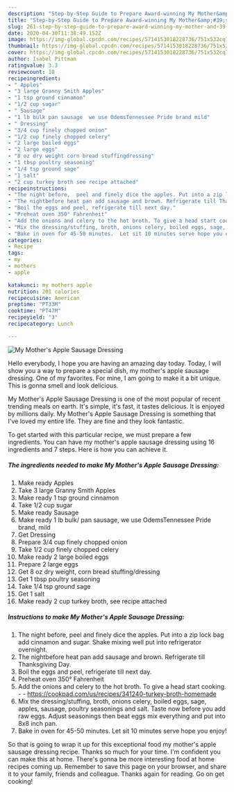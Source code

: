 ```yaml
---
description: "Step-by-Step Guide to Prepare Award-winning My Mother&amp;#39;s Apple Sausage Dressing"
title: "Step-by-Step Guide to Prepare Award-winning My Mother&amp;#39;s Apple Sausage Dressing"
slug: 261-step-by-step-guide-to-prepare-award-winning-my-mother-and-39-s-apple-sausage-dressing
date: 2020-04-30T11:38:49.152Z
image: https://img-global.cpcdn.com/recipes/5714153018228736/751x532cq70/my-mothers-apple-sausage-dressing-recipe-main-photo.jpg
thumbnail: https://img-global.cpcdn.com/recipes/5714153018228736/751x532cq70/my-mothers-apple-sausage-dressing-recipe-main-photo.jpg
cover: https://img-global.cpcdn.com/recipes/5714153018228736/751x532cq70/my-mothers-apple-sausage-dressing-recipe-main-photo.jpg
author: Isabel Pittman
ratingvalue: 3.3
reviewcount: 10
recipeingredient:
- " Apples"
- "3 large Granny Smith Apples"
- "1 tsp ground cinnamon"
- "1/2 cup sugar"
- " Sausage"
- "1 lb bulk pan sausage  we use OdemsTennessee Pride brand mild"
- " Dressing"
- "3/4 cup finely chopped onion"
- "1/2 cup finely chopped celery"
- "2 large boiled eggs"
- "2 large eggs"
- "8 oz dry weight corn bread stuffingdressing"
- "1 tbsp poultry seasoning"
- "1/4 tsp ground sage"
- "1 salt"
- "2 cup turkey broth see recipe attached"
recipeinstructions:
- "The night before,  peel and finely dice the apples. Put into a zip lock bag add cinnamon and sugar.  Shake mixing well put into refrigerator overnight."
- "The nightbefore heat pan add sausage and brown. Refrigerate till Thanksgiving Day."
- "Boil the eggs and peel, refrigerate till next day."
- "Preheat oven 350° Fahrenheit"
- "Add the onions and celery to the hot broth. To give a head start cooking.  https://cookpad.com/us/recipes/341240-turkey-broth-homemade"
- "Mix the dressing/stuffing, broth, onions celery, boiled eggs, sage, apples, sausage, poultry seasonings and salt. Taste now before you add raw eggs. Adjust seasonings then beat eggs mix everything and put into 8x8 inch pan."
- "Bake in oven for 45-50 minutes.  Let sit 10 minutes serve hope you enjoy!"
categories:
- Recipe
tags:
- my
- mothers
- apple

katakunci: my mothers apple 
nutrition: 201 calories
recipecuisine: American
preptime: "PT33M"
cooktime: "PT47M"
recipeyield: "3"
recipecategory: Lunch

---
```



![My Mother&#39;s Apple Sausage Dressing](https://img-global.cpcdn.com/recipes/5714153018228736/751x532cq70/my-mothers-apple-sausage-dressing-recipe-main-photo.jpg)

Hello everybody, I hope you are having an amazing day today. Today, I will show you a way to prepare a special dish, my mother&#39;s apple sausage dressing. One of my favorites. For mine, I am going to make it a bit unique. This is gonna smell and look delicious.



My Mother&#39;s Apple Sausage Dressing is one of the most popular of recent trending meals on earth. It's simple, it's fast, it tastes delicious. It is enjoyed by millions daily. My Mother&#39;s Apple Sausage Dressing is something that I've loved my entire life. They are fine and they look fantastic.


To get started with this particular recipe, we must prepare a few ingredients. You can have my mother&#39;s apple sausage dressing using 16 ingredients and 7 steps. Here is how you can achieve it.

##### The ingredients needed to make My Mother&#39;s Apple Sausage Dressing:

1. Make ready  Apples
1. Take 3 large Granny Smith Apples
1. Make ready 1 tsp ground cinnamon
1. Take 1/2 cup sugar
1. Make ready  Sausage
1. Make ready 1 lb bulk/ pan sausage,  we use OdemsTennessee Pride brand, mild
1. Get  Dressing
1. Prepare 3/4 cup finely chopped onion
1. Take 1/2 cup finely chopped celery
1. Make ready 2 large boiled eggs
1. Prepare 2 large eggs
1. Get 8 oz dry weight, corn bread stuffing/dressing
1. Get 1 tbsp poultry seasoning
1. Take 1/4 tsp ground sage
1. Get 1 salt
1. Make ready 2 cup turkey broth, see recipe attached




##### Instructions to make My Mother&#39;s Apple Sausage Dressing:

1. The night before,  peel and finely dice the apples. Put into a zip lock bag add cinnamon and sugar.  Shake mixing well put into refrigerator overnight.
1. The nightbefore heat pan add sausage and brown. Refrigerate till Thanksgiving Day.
1. Boil the eggs and peel, refrigerate till next day.
1. Preheat oven 350° Fahrenheit
1. Add the onions and celery to the hot broth. To give a head start cooking. -  - https://cookpad.com/us/recipes/341240-turkey-broth-homemade
1. Mix the dressing/stuffing, broth, onions celery, boiled eggs, sage, apples, sausage, poultry seasonings and salt. Taste now before you add raw eggs. Adjust seasonings then beat eggs mix everything and put into 8x8 inch pan.
1. Bake in oven for 45-50 minutes.  Let sit 10 minutes serve hope you enjoy!




So that is going to wrap it up for this exceptional food my mother&#39;s apple sausage dressing recipe. Thanks so much for your time. I'm confident you can make this at home. There's gonna be more interesting food at home recipes coming up. Remember to save this page on your browser, and share it to your family, friends and colleague. Thanks again for reading. Go on get cooking!

